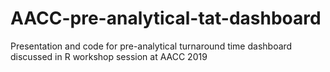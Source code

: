 # AACC-pre-analytical-tat-dashboard
Presentation and code for pre-analytical turnaround time dashboard discussed in R workshop session at AACC 2019
